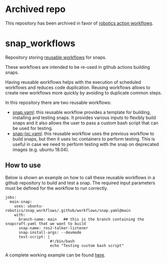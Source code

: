 # Archived repo
This repository has been archived in favor of [robotics action workflows](https://github.com/canonical/robotics-actions-workflows).

# snap_workflows

Repository storing [reusable workflows](https://docs.github.com/en/actions/using-workflows/reusing-workflows) for snaps.

These workflows are intended to be re-used in github actions building snaps.

Having reusable workflows helps with the execution of scheduled workflows and reduces code duplication. Reusing workflows allows to create new workflows more quickly by avoiding to duplicate common steps.

In this repository there are two reusable workflows:

- [snap.yaml](https://github.com/ubuntu-robotics/snap_workflows/blob/main/.github/workflows/snap.yaml): this reusable workflow provides a template for building, installing and testing snaps. It provides various inputs to flexibly build snaps and it also allows the user to pass a custom bash script that can be used for testing.
- [snap-lxc.yaml](https://github.com/ubuntu-robotics/snap_workflows/blob/main/.github/workflows/snap-lxc.yaml): this reusable workflow uses the previous workflow to build snaps, but then it uses lxc containers to perform testing. This is useful in case we need to perform testing with the snap on deprecated images (e.g. ubuntu 18.04).


## How to use

Below is shown an example on how to call these reusable workflows in a github repository to build and test a snap. The required input parameters must be defined for the workflow to run correctly.


```
jobs:
  main-snap:
    uses: ubuntu-robotics/snap_workflows/.github/workflows/snap.yaml@main
    with:
      branch-name: main   ## this is the branch containing the snapcraft.yaml that we want to build
      snap-name: ros2-talker-listener
      snap-install-args: --devmode
      test-script: |
                    #!/bin/bash
                    echo "Testing custom bash script"
```

A complete working example can be found [here](https://github.com/ubuntu-robotics/ros2-humble-talker-listener-snap/blob/main/.github/workflows/snap.yaml).
